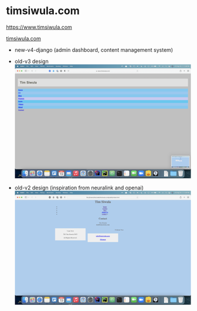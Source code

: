 # timsiwula.com

https://www.timsiwula.com 

[timsiwula.com](https://www.timsiwula.com)

- new-v4-django (admin dashboard, content management system)


- old-v3 design
![old-v3 design](./old-v3.png)


- old-v2 design (inspiration from neuralink and openai)
![old-v2 design](./old-v2.png)
